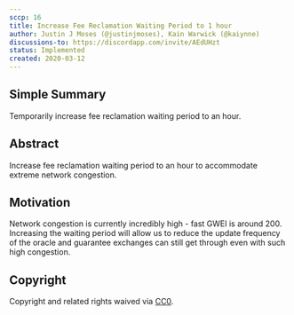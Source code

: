 ```yaml
---
sccp: 16
title: Increase Fee Reclamation Waiting Period to 1 hour
author: Justin J Moses (@justinjmoses), Kain Warwick (@kaiynne)
discussions-to: https://discordapp.com/invite/AEdUHzt
status: Implemented
created: 2020-03-12
---
```


<!--You can leave these HTML comments in your merged SCCP and delete the visible duplicate text guides, they will not appear and may be helpful to refer to if you edit it again. This is the suggested template for new SCCPs. Note that an SCCP number will be assigned by an editor. When opening a pull request to submit your SCCP, please use an abbreviated title in the filename, `sccp-draft_title_abbrev.md`. The title should be 44 characters or less.-->

## Simple Summary

<!--"If you can't explain it simply, you don't understand it well enough." Provide a simplified and layman-accessible explanation of the SCCP.-->

Temporarily increase fee reclamation waiting period to an hour.

## Abstract

<!--A short (~200 word) description of the variable change proposed.-->

Increase fee reclamation waiting period to an hour to accommodate extreme network congestion.

## Motivation

<!--The motivation is critical for SCCPs that want to update variables within Synthetix. It should clearly explain why the existing variable is not incentive aligned. SCCP submissions without sufficient motivation may be rejected outright.-->

Network congestion is currently incredibly high - fast GWEI is around 200. Increasing the waiting period will allow us to reduce the update frequency of the oracle and guarantee exchanges can still get through even with such high congestion.

## Copyright

Copyright and related rights waived via [CC0](https://creativecommons.org/publicdomain/zero/1.0/).
